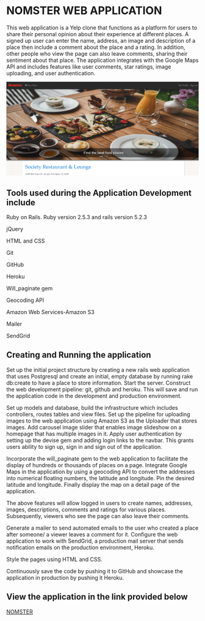 # NOMSTER WEB APPLICATION

This web application is a Yelp clone that functions as a platform for users to share their personal opinion about their experience at different places. A signed up user can enter the name, address, an image and description of a place then include a comment about the place and a rating. In addition, other people who view the page can also leave comments, sharing their sentiment about that place. The application integrates with the Google Maps API and includes features like user comments, star ratings, image uploading, and user authentication.

![Nomster main page](/app/assets/images/nomstermainpagescreenshot.png)


## Tools used during the Application Development include

Ruby on Rails. Ruby version 2.5.3 and rails version 5.2.3

jQuery

HTML and CSS

Git 

GitHub

Heroku

Will_paginate gem 

Geocoding API

Amazon Web Services-Amazon S3

Mailer

SendGrid

## Creating and Running the application

Set up the initial project structure by creating a new rails web application that uses Postgresql and create an initial, empty database by running rake db:create to have a place to store information. Start the server. Construct the web development pipeline: git, github and heroku. This will save and run the application code in the development and production environment. 

Set up models and database, build the infrastructure which includes controllers, routes tables and view files. Set up the pipeline for uploading images to the web application using Amazon S3 as the Uploader that stores images. Add carousel image slider that enables image slideshow on a homepage that has multiple images in it. Apply user authentication by setting up the devise gem and adding login links to the navbar. This grants users ability to sign up, sign in and sign out of the application. 

Incorporate the will_paginate gem to the web application to facilitate the display of hundreds or thousands of places on a page. Integrate Google Maps in the application by using a geocoding API to convert the addresses into numerical floating numbers, the latitude and longitude. Pin the desired latitude and longitude. Finally display the map on a detail page of the application. 

The above features will allow logged in users to create names, addresses, images, descriptions, comments and ratings for various places. Subsequently, viewers who see the page can also leave their comments.

Generate a mailer to send automated emails to the user who created a place after someone/ a viewer leaves a comment for it. Configure the web application to work with SendGrid, a production mail server that sends notification emails on the production environment, Heroku.  

Style the pages using HTML and CSS.

Continuously save the code by pushing it to GitHub and showcase the application in production by pushing it Heroku.


## View the application in the link provided below

[NOMSTER](https://nomster-dessy-owiti.herokuapp.com/)

